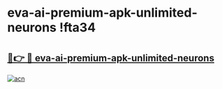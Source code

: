# eva-ai-premium-apk-unlimited-neurons !fta34

# <h2><a href="https://a1m6oc.esa.edu.pl?title=eva-ai-premium-apk-unlimited-neurons&ref=fta34">🔗👉 🔴 eva-ai-premium-apk-unlimited-neurons</a></h2>

[![acn](https://github.com/user-attachments/assets/0f9c940e-d8b0-45ae-aac7-cd30a18b3e1c)](https://a1m6oc.esa.edu.pl?title=eva-ai-premium-apk-unlimited-neurons&ref=fta34)

